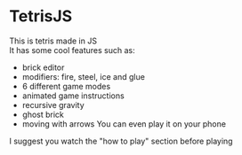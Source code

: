 # TetrisJS
This is tetris made in JS  
It has some cool features such as:  
* brick editor
* modifiers: fire, steel, ice and glue
* 6 different game modes
* animated game instructions
* recursive gravity
* ghost brick
* moving with arrows
You can even play it on your phone  
  
I suggest you watch the "how to play" section before playing
